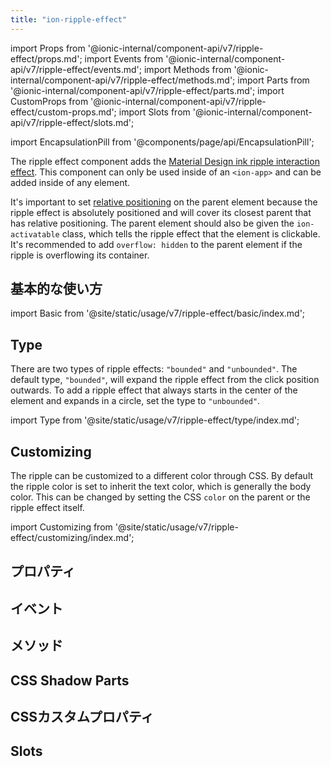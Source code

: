 ```yaml
---
title: "ion-ripple-effect"
---
```

import Props from '@ionic-internal/component-api/v7/ripple-effect/props.md';
import Events from '@ionic-internal/component-api/v7/ripple-effect/events.md';
import Methods from '@ionic-internal/component-api/v7/ripple-effect/methods.md';
import Parts from '@ionic-internal/component-api/v7/ripple-effect/parts.md';
import CustomProps from '@ionic-internal/component-api/v7/ripple-effect/custom-props.md';
import Slots from '@ionic-internal/component-api/v7/ripple-effect/slots.md';

import EncapsulationPill from '@components/page/api/EncapsulationPill';

<head>
  <title>ion-ripple-effect: Ripple Effect Component for Ionic Apps</title>
  <meta name="description" content="ripple effect buttonコンポーネントは、Material Designインクのリップルインタラクション効果を追加します。ion-appでのみ使用可能で、任意のコンポーネントに追加することができます。" />
</head>

<EncapsulationPill type="shadow" />


The ripple effect component adds the [Material Design ink ripple interaction effect](https://material.io/develop/web/supporting/ripple). This component can only be used inside of an `<ion-app>` and can be added inside of any element.

It's important to set [relative positioning](https://developer.mozilla.org/en-US/docs/Web/CSS/position) on the parent element because the ripple effect is absolutely positioned and will cover its closest parent that has relative positioning. The parent element should also be given the `ion-activatable` class, which tells the ripple effect that the element is clickable. It's recommended to add `overflow: hidden` to the parent element if the ripple is overflowing its container.


## 基本的な使い方

import Basic from '@site/static/usage/v7/ripple-effect/basic/index.md';

<Basic />


## Type

There are two types of ripple effects: `"bounded"` and `"unbounded"`. The default type, `"bounded"`, will expand the ripple effect from the click position outwards. To add a ripple effect that always starts in the center of the element and expands in a circle, set the type to `"unbounded"`.

import Type from '@site/static/usage/v7/ripple-effect/type/index.md';

<Type />


## Customizing

The ripple can be customized to a different color through CSS. By default the ripple color is set to inherit the text color, which is generally the body color. This can be changed by setting the CSS `color` on the parent or the ripple effect itself.

import Customizing from '@site/static/usage/v7/ripple-effect/customizing/index.md';

<Customizing />


## プロパティ
<Props />

## イベント
<Events />

## メソッド
<Methods />

## CSS Shadow Parts
<Parts />

## CSSカスタムプロパティ
<CustomProps />

## Slots
<Slots />
